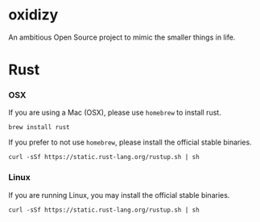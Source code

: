 # oxidizy

An ambitious Open Source project to mimic the smaller things in life.

# Rust

### OSX

If you are using a Mac (OSX), please use `homebrew` to install rust.

`brew install rust`

If you prefer to not use `homebrew`, please install the official stable binaries.

`curl -sSf https://static.rust-lang.org/rustup.sh | sh`

### Linux

If you are running Linux, you may install the official stable binaries.

`curl -sSf https://static.rust-lang.org/rustup.sh | sh`
